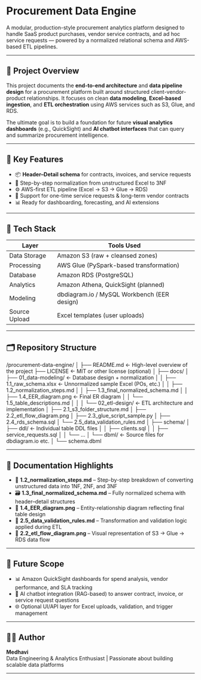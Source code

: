 # Procurement Data Engine

A modular, production-style procurement analytics platform designed to handle SaaS product purchases, vendor service contracts, and ad hoc service requests — powered by a normalized relational schema and AWS-based ETL pipelines.

---

## 📌 Project Overview

This project documents the **end-to-end architecture** and **data pipeline design** for a procurement platform built around structured client-vendor-product relationships. It focuses on clean **data modeling**, **Excel-based ingestion**, and **ETL orchestration** using AWS services such as S3, Glue, and RDS.

The ultimate goal is to build a foundation for future **visual analytics dashboards** (e.g., QuickSight) and **AI chatbot interfaces** that can query and summarize procurement intelligence.

---

## 🚀 Key Features

- 📦 **Header–Detail schema** for contracts, invoices, and service requests  
- 🧠 Step-by-step normalization from unstructured Excel to 3NF  
- ⚙️ AWS-first ETL pipeline (Excel → S3 → Glue → RDS)  
- 🧾 Support for one-time service requests & long-term vendor contracts  
- 📊 Ready for dashboarding, forecasting, and AI extensions

---

## 🧱 Tech Stack

| Layer       | Tools Used                                   |
|-------------|-----------------------------------------------|
| Data Storage | Amazon S3 (raw + cleansed zones)              |
| Processing   | AWS Glue (PySpark-based transformation)       |
| Database     | Amazon RDS (PostgreSQL)                       |
| Analytics    | Amazon Athena, QuickSight (planned)           |
| Modeling     | dbdiagram.io / MySQL Workbench (EER design)   |
| Source Upload | Excel templates (user uploads)               |

---

## 🗂 Repository Structure

/procurement-data-engine/
│
├── README.md                        ← High-level overview of the project
├── LICENSE                          ← MIT or other license (optional)
│
├── docs/
│   ├── 01_data-modeling/            ← Database design + normalization
│   │   ├── 1.1_raw_schema.xlsx      ← Unnormalized sample Excel (POs, etc.)
│   │   ├── 1.2_normalization_steps.md
│   │   ├── 1.3_final_normalized_schema.md
│   │   ├── 1.4_EER_diagram.png      ← Final ER diagram
│   │   └── 1.5_table_descriptions.md
│   │
│   └── 02_etl-design/               ← ETL architecture and implementation
│       ├── 2.1_s3_folder_structure.md
│       ├── 2.2_etl_flow_diagram.png
│       ├── 2.3_glue_script_sample.py
│       ├── 2.4_rds_schema.sql
│       └── 2.5_data_validation_rules.md
│
├── schema/
│   ├── ddl/                         ← Individual table DDL files
│   │   ├── clients.sql
│   │   ├── service_requests.sql
│   │   └── ...
│   └── dbml/                        ← Source files for dbdiagram.io etc.
│       └── schema.dbml



---

## 📖 Documentation Highlights

- 📄 **1.2_normalization_steps.md** – Step-by-step breakdown of converting unstructured data into 1NF, 2NF, and 3NF  
- 🗃️ **1.3_final_normalized_schema.md** – Fully normalized schema with header–detail structures  
- 🧭 **1.4_EER_diagram.png** – Entity-relationship diagram reflecting final table design  
- 🧪 **2.5_data_validation_rules.md** – Transformation and validation logic applied during ETL  
- 🔁 **2.2_etl_flow_diagram.png** – Visual representation of S3 → Glue → RDS data flow

---

## 🔭 Future Scope

- 📊 Amazon QuickSight dashboards for spend analysis, vendor performance, and SLA tracking  
- 🤖 AI chatbot integration (RAG-based) to answer contract, invoice, or service request questions  
- 🌐 Optional UI/API layer for Excel uploads, validation, and trigger management

---

## 🧑‍💻 Author

**Medhavi**  
Data Engineering & Analytics Enthusiast | Passionate about building scalable data platforms

---
